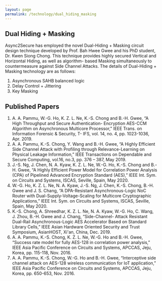 ```yaml
---
layout: page
permalink: /technology/dual_hiding_masking
---
```



<div>
<content>
</content>
</div>
<div>
<content>
</content>
</div>

## Dual Hiding + Masking
Async2Secure has employed the novel Dual-Hiding + Masking circuit design technique
developed by Prof. Bah Hwee Gwee and his PhD student, Dr. Kwen Siong Chong.
This technique provides highly secured Vertical and Horizontal Hiding, as well as algorithm-
based Masking simultaneously to countermeasure against Side Channel Attacks.
The details of Dual-Hiding + Masking technology are as follows:
1. Asynchronous SAHB balanced logic
2. Delay Control + Jittering
3. Key Masking


## Published Papers
1. A. A. Pammu, W.-G. Ho, K. Z. L. Ne, K.-S. Chong and B.-H. Gwee, “A High Throughput and Secure Authentication-
Encryption AES-CCM Algorithm on Asynchronous Multicore Processor," IEEE Trans. on Information Forensic & Security, T-
IFS, vol. 14, no. 4, pp. 1023-1036, Apr. 2019.
2. A. A. Pammu, K.-S. Chong, Y. Wang and B.-H. Gwee, “A Highly Efficient Side Channel Attack with Profiling through
Relevance-Learning on Physical Leakage Information,” IEEE Transactions on Dependable and Secure Computing, vol.16,
no.3, pp. 376 – 387, May 2019.
3. J.-S. Ng, J. Chen, N. A. Kyaw, K. Z. L. Ne, W.-G. Ho, K.-S. Chong and B.-H. Gwee, “A Highly Efficient Power Model for
Correlation Power Analysis (CPA) of Pipelined Advanced Encryption Standard (AES),” IEEE Int. Sym. on Circuits and
Systems, ISCAS, Seville, Spain, May 2020.
4. W.-G. Ho, K. Z. L. Ne, N. A. Kyaw, J.-S. Ng, J. Chen, K.-S. Chong, B.-H. Gwee and J. S. Chang, “A DPA-Resistant
Asynchronous-Logic NoC Router with Dual-Supply-Voltage-Scaling for Multicore Cryptographic Applications,” IEEE Int.
Sym. on Circuits and Systems, ISCAS, Seville, Spain, May 2020.
5. K.-S. Chong, A. Shreedhar, K. Z. L. Ne, N. A. Kyaw, W.-G. Ho, C. Wang, J. Zhou, B.-H. Gwee and J. Chang, “Side-Channel-
Attack Resistant Dual-Rail Asynchronous-Logic AES Accelerator Based on Standard Library Cells,” IEEE Asian Hardware
Oriented Security and Trust Symposium, AsianHOST, Xi'an, China, Dec. 2019.
6. A. A. Pammu, K.-S. Chong, K. Z. L. Ne, W.-G. Ho and B.-H. Gwee, “Success rate model for fully AES-128 in correlation
power analysis,” IEEE Asia Pacific Conference on Circuits and Systems, APCCAS, Jeju, Korea, pp. 115-118, Nov. 2016.
7. A. A. Pammu, K.-S. Chong, W.-G. Ho and B.-H. Gwee, “Interceptive side channel attack on AES-128 wireless communication
for IoT application,” IEEE Asia Pacific Conference on Circuits and Systems, APCCAS, Jeju, Korea, pp. 650-653, Nov. 2016.
